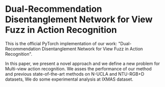 # Dual-Recommendation Disentanglement Network for View Fuzz in Action Recognition
This is the official PyTorch implementation of our work: "Dual-Recommendation Disentanglement Network for View Fuzz in Action Recognition".

In this paper, we present a novel approach and we define a new problem for Multi-view action recognition. We asses the performance of our method and previous state-of-the-art methods on N-UCLA and NTU-RGB+D datasets, We do some experimental analysis at IXMAS dataset.
